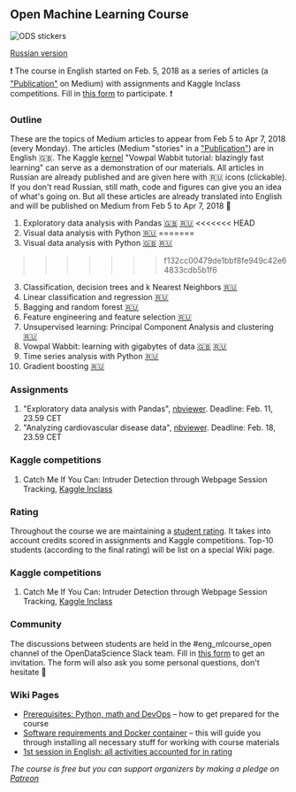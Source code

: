 ## Open Machine Learning Course

![ODS stickers](https://github.com/Yorko/mlcourse_open/blob/master/img/ods_stickers.jpg)

[Russian version](https://github.com/Yorko/mlcourse_open/wiki/About-the-course-(in-Russian))

:exclamation: The course in English started on Feb. 5, 2018 as a series of articles (a ["Publication"](https://medium.com/open-machine-learning-course) on Medium) with assignments and Kaggle Inclass competitions. Fill in [this form](https://docs.google.com/forms/d/1lejiyldtlHxwwDpWiEqFmaUFUOVfkm9BMjoZurR895c) to participate. :exclamation:

### Outline
These are the topics of Medium articles to appear from Feb 5 to Apr 7, 2018 (every Monday). The articles (Medium "stories" in a ["Publication"](https://medium.com/open-machine-learning-course)) are in English :uk:. The Kaggle [kernel](https://www.kaggle.com/kashnitsky/vowpal-wabbit-tutorial-blazingly-fast-learning) "Vowpal Wabbit tutorial: blazingly fast learning" can serve as a demonstration of our materials. 
All articles in Russian are already published and are given here with :ru: icons (clickable). If you don't read Russian, still math, code and figures can give you an idea of what's going on. But all these articles are already translated into English and will be published on Medium from Feb 5 to Apr 7, 2018 :pencil:
1. Exploratory data analysis with Pandas [:uk:](https://medium.com/open-machine-learning-course/open-machine-learning-course-topic-1-exploratory-data-analysis-with-pandas-de57880f1a68)  [:ru:](https://habrahabr.ru/company/ods/blog/322626/)
<<<<<<< HEAD
2. Visual data analysis with Python [:ru:](https://habrahabr.ru/company/ods/blog/323210/)
=======
2. Visual data analysis with Python [:uk:](https://medium.com/open-machine-learning-course/open-machine-learning-course-topic-2-visual-data-analysis-in-python-846b989675cd)  [:ru:](https://habrahabr.ru/company/ods/blog/323210/)
>>>>>>> f132cc00479de1bbf8fe949c42e64833cdb5b1f6
3. Classification, decision trees and k Nearest Neighbors [:ru:](https://habrahabr.ru/company/ods/blog/322534/)
4. Linear classification and regression [:ru:](https://habrahabr.ru/company/ods/blog/323890/)
5. Bagging and random forest [:ru:](https://habrahabr.ru/company/ods/blog/324402/)
6. Feature engineering and feature selection [:ru:](https://habrahabr.ru/company/ods/blog/325422/)
7. Unsupervised learning: Principal Component Analysis and clustering [:ru:](https://habrahabr.ru/company/ods/blog/325654/)
8. Vowpal Wabbit: learning with gigabytes of data [:uk:](https://www.kaggle.com/kashnitsky/vowpal-wabbit-tutorial-blazingly-fast-learning) [:ru:](https://habrahabr.ru/company/ods/blog/326418/)  
9. Time series analysis with Python [:ru:](https://habrahabr.ru/company/ods/blog/327242/)
10. Gradient boosting [:ru:](https://habrahabr.ru/company/ods/blog/327250/) 

### Assignments
1. "Exploratory data analysis with Pandas", [nbviewer](https://goo.gl/FR8qzt). Deadline: Feb. 11, 23.59 CET
2. "Analyzing cardiovascular disease data", [nbviewer](https://goo.gl/VoTmG9).  Deadline: Feb. 18, 23.59 CET

### Kaggle competitions
1. Catch Me If You Can: Intruder Detection through Webpage Session Tracking, [Kaggle Inclass](https://www.kaggle.com/c/catch-me-if-you-can-intruder-detection-through-webpage-session-tracking2)

### Rating 
Throughout the course we are maintaining a [student rating](https://docs.google.com/spreadsheets/d/1VlVgHJSQff0huK1hPsyNiImztc7wop0E8Gvw3qO5vBk/). It takes into account credits scored in assignments and Kaggle competitions. Top-10 students (according to the final rating) will be list on a special Wiki page. 

### Kaggle competitions
1. Catch Me If You Can: Intruder Detection through Webpage Session Tracking, [Kaggle Inclass](https://www.kaggle.com/c/catch-me-if-you-can-intruder-detection-through-webpage-session-tracking2)

### Community
The discussions between students are held in the #eng_mlcourse_open channel of the OpenDataScience Slack team. Fill in [this form](https://docs.google.com/forms/d/1lejiyldtlHxwwDpWiEqFmaUFUOVfkm9BMjoZurR895c) to get an invitation. The form will also ask you some personal questions, don't hesitate :wave:

### Wiki Pages
- [Prerequisites: Python, math and DevOps](https://github.com/Yorko/mlcourse_open/wiki/Prerequisites:-Python,-math-and-DevOps) – how to get prepared for the course
- [Software requirements and Docker container](https://github.com/Yorko/mlcourse_open/wiki/Software-requirements-and-Docker-container) – this will guide you through installing all necessary stuff for working with course materials 
- [1st session in English: all activities accounted for in rating](https://github.com/Yorko/mlcourse_open/wiki/1st-session-in-English:-all-activities-accounted-for-in-rating)

*The course is free but you can support organizers by making a pledge on [Patreon](https://www.patreon.com/ods_mlcourse)*
